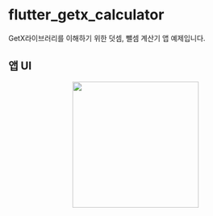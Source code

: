 # flutter_getx_calculator

GetX라이브러리를 이해하기 위한 덧셈, 뺄셈 계산기 앱 예제입니다.

## 앱 UI


<center>
<img src=https://github.com/SangWook16074/flutter_getx_calculator/assets/108314973/5e9edcfe-bfbb-4625-a4de-5f0c5b23952a width=250px>
</center>
